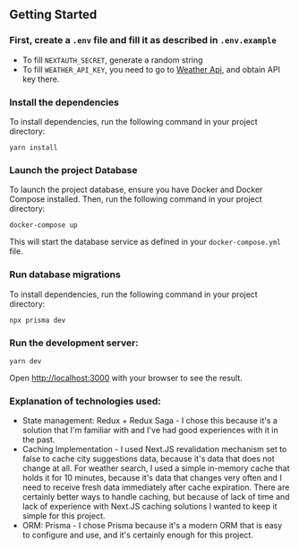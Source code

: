 ## Getting Started

### First, create a `.env` file and fill it as described in `.env.example`
- To fill `NEXTAUTH_SECRET`, generate a random string
- To fill `WEATHER_API_KEY`, you need to go to [Weather Api](https://www.weatherapi.com/), and obtain API key there.

### Install the dependencies

To install dependencies, run the following command in your project directory:

`yarn install`

### Launch the project Database

To launch the project database, ensure you have Docker and Docker Compose installed. Then, run the following command in your project directory:

`docker-compose up`

This will start the database service as defined in your `docker-compose.yml` file.

### Run database migrations

To install dependencies, run the following command in your project directory:

`npx prisma dev`

### Run the development server:

`yarn dev`

Open [http://localhost:3000](http://localhost:3000) with your browser to see the result.

### Explanation of technologies used:
- State management: Redux + Redux Saga - I chose this because it's a solution that I'm familiar with and I've had good experiences with it in the past.
- Caching Implementation - I used Next.JS revalidation mechanism set to false to cache city suggestions data, because it's data that does not change at all. For weather search, I used a simple in-memory cache that holds it for 10 minutes, because it's data that changes very often and I need to receive fresh data immediately after cache expiration. There are certainly better ways to handle caching, but because of lack of time and lack of experience with Next.JS caching solutions I wanted to keep it simple for this project.
- ORM: Prisma - I chose Prisma because it's a modern ORM that is easy to configure and use, and it's certainly enough for this project.
